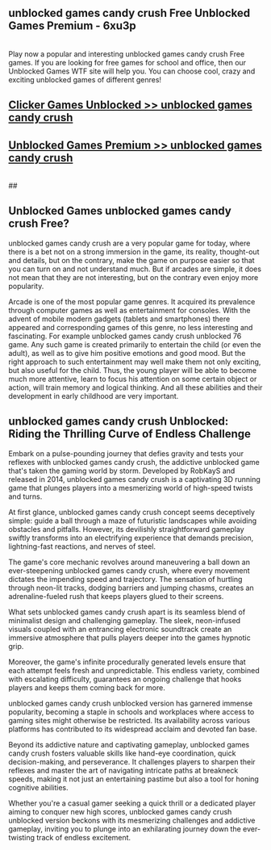## unblocked games candy crush Free Unblocked Games Premium - 6xu3p <br>
<br>
Play now a popular and interesting unblocked games candy crush Free games. If you are looking for free games for school and office, then our Unblocked Games WTF site will help you. You can choose cool, crazy and exciting unblocked games of different genres!


##  [Clicker Games Unblocked >> unblocked games candy crush](http://freeplayer.one?title=unblocked_games_candy_crush&ref=05)

##  [Unblocked Games Premium >> unblocked games candy crush](http://freeplayer.one?title=unblocked_games_candy_crush&ref=05)
  <br>
  ##



## Unblocked Games unblocked games candy crush Free?

unblocked games candy crush are a very popular game for today, where there is a bet not on a strong immersion in the game, its reality, thought-out and details, but on the contrary, make the game on purpose easier so that you can turn on and not understand much. But if arcades are simple, it does not mean that they are not interesting, but on the contrary even enjoy more popularity.

Arcade is one of the most popular game genres. It acquired its prevalence through computer games as well as entertainment for consoles. With the advent of mobile modern gadgets (tablets and smartphones) there appeared and corresponding games of this genre, no less interesting and fascinating. For example unblocked games candy crush unblocked 76 game. Any such game is created primarily to entertain the child (or even the adult), as well as to give him positive emotions and good mood. But the right approach to such entertainment may well make them not only exciting, but also useful for the child. Thus, the young player will be able to become much more attentive, learn to focus his attention on some certain object or action, will train memory and logical thinking. And all these abilities and their development in early childhood are very important.

##  unblocked games candy crush Unblocked: Riding the Thrilling Curve of Endless Challenge

Embark on a pulse-pounding journey that defies gravity and tests your reflexes with unblocked games candy crush, the addictive unblocked game that's taken the gaming world by storm. Developed by RobKayS and released in 2014, unblocked games candy crush is a captivating 3D running game that plunges players into a mesmerizing world of high-speed twists and turns.

At first glance, unblocked games candy crush concept seems deceptively simple: guide a ball through a maze of futuristic landscapes while avoiding obstacles and pitfalls. However, its devilishly straightforward gameplay swiftly transforms into an electrifying experience that demands precision, lightning-fast reactions, and nerves of steel.

The game's core mechanic revolves around maneuvering a ball down an ever-steepening unblocked games candy crush, where every movement dictates the impending speed and trajectory. The sensation of hurtling through neon-lit tracks, dodging barriers and jumping chasms, creates an adrenaline-fueled rush that keeps players glued to their screens.

What sets unblocked games candy crush apart is its seamless blend of minimalist design and challenging gameplay. The sleek, neon-infused visuals coupled with an entrancing electronic soundtrack create an immersive atmosphere that pulls players deeper into the games hypnotic grip.

Moreover, the game's infinite procedurally generated levels ensure that each attempt feels fresh and unpredictable. This endless variety, combined with escalating difficulty, guarantees an ongoing challenge that hooks players and keeps them coming back for more.

unblocked games candy crush unblocked version has garnered immense popularity, becoming a staple in schools and workplaces where access to gaming sites might otherwise be restricted. Its availability across various platforms has contributed to its widespread acclaim and devoted fan base.

Beyond its addictive nature and captivating gameplay, unblocked games candy crush fosters valuable skills like hand-eye coordination, quick decision-making, and perseverance. It challenges players to sharpen their reflexes and master the art of navigating intricate paths at breakneck speeds, making it not just an entertaining pastime but also a tool for honing cognitive abilities.

Whether you're a casual gamer seeking a quick thrill or a dedicated player aiming to conquer new high scores, unblocked games candy crush unblocked version beckons with its mesmerizing challenges and addictive gameplay, inviting you to plunge into an exhilarating journey down the ever-twisting track of endless excitement.